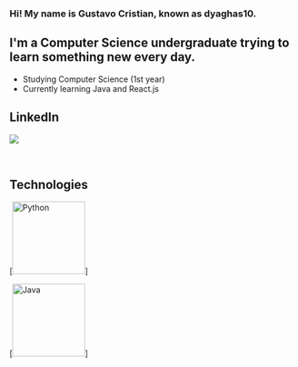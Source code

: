 ### Hi! My name is Gustavo Cristian, known as dyaghas10.

## I'm a Computer Science undergraduate trying to learn something new every day.
- Studying Computer Science (1st year)
- Currently learning Java and React.js

## LinkedIn
[<img src="{https://img.shields.io/badge/LinkedIn-0077B5?style=for-the-badge&logo=linkedin&logoColor=white}"/>][linkedin]

<br />

## Technologies
[<img text-align="left" alt="Python" width="128px" src="https://cdn.jsdelivr.net/gh/devicons/devicon/icons/python/python-original.svg" />]

[<img text-align="left" alt="Java" width="128px" src="https://cdn.jsdelivr.net/gh/devicons/devicon/icons/java/java-original-wordmark.svg" />]

<br />
<br />

[linkedin]: https://www.linkedin.com/in/gustavo-cristian-a04a96228/